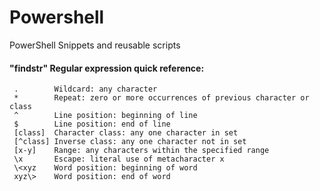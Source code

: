# Powershell
PowerShell Snippets and reusable scripts


   #### "findstr" Regular expression quick reference: 
 
     .        Wildcard: any character
     *        Repeat: zero or more occurrences of previous character or class
     ^        Line position: beginning of line
     $        Line position: end of line
     [class]  Character class: any one character in set
     [^class] Inverse class: any one character not in set
     [x-y]    Range: any characters within the specified range
     \x       Escape: literal use of metacharacter x
     \<xyz    Word position: beginning of word
     xyz\>    Word position: end of word


   #### 
